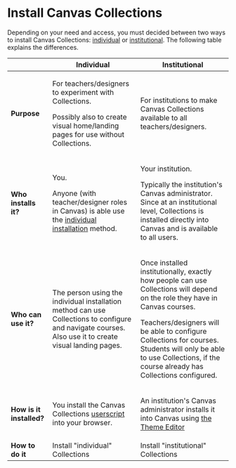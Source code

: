 # Install Canvas Collections

Depending on your need and access, you must decided between two ways to install Canvas Collections: [individual](./individual.md) or [institutional](./institutional.md). The following table explains the differences.

| | Individual | Institutional |
| ---- | ---- | ---- |
| **Purpose** | <p>For teachers/designers to experiment with Collections.</p><p>Possibly also to create visual home/landing pages for use without Collections.</p> | <p>For institutions to make Canvas Collections available to all teachers/designers.</p> |
| **Who installs it?** | <p>You.</p><p> Anyone (with teacher/designer roles in Canvas) is able use the [individual installation](individual.md) method.</p> | <p>Your institution.</p> <p>Typically the institution's Canvas administrator. Since at an institutional level, Collections is installed directly into Canvas and is available to all users.</p> |
| **Who can use it?** | <p>The person using the individual installation method can use Collections to configure and navigate courses. Also use it to create visual landing pages.</p> | <p>Once installed institutionally, exactly how people can use Collections will depend on the role they have in Canvas courses.</p> <p> Teachers/designers will be able to configure Collections for courses. Students will only be able to use Collections, if the course already has Collections configured.</p> |
| **How is it installed?** | <p>You install the Canvas Collections [userscript](https://en.wikipedia.org/wiki/Userscript) into your browser.</p> | <p>An institution's Canvas administrator installs it into Canvas using [the Theme Editor](https://community.canvaslms.com/t5/Video-Guide/Theme-Editor-Admins/ta-p/383021)</p> |
| **How to do it** | <sl-button variant="success" size="small" href="../individual/">Install "individual" Collections</sl-button> | <sl-button variant="success" size="small" href="../institutional/">Install "institutional" Collections</sl-button>

